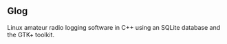 Glog
--------

Linux amateur radio logging software in C++ using an SQLite database and the GTK+ toolkit.
